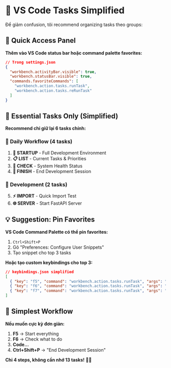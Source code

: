 # 🎨 VS Code Tasks Simplified 

Để giảm confusion, tôi recommend organizing tasks theo groups:

## 📱 Quick Access Panel

**Thêm vào VS Code status bar hoặc command palette favorites:**

```json
// Trong settings.json
{
  "workbench.activityBar.visible": true,
  "workbench.statusBar.visible": true,
  "commands.favoriteCommands": [
    "workbench.action.tasks.runTask",
    "workbench.action.tasks.reRunTask"
  ]
}
```

## 🎯 Essential Tasks Only (Simplified)

**Recommend chỉ giữ lại 6 tasks chính:**

### 🌟 **Daily Workflow (4 tasks)**
1. **🚀 STARTUP** - Full Development Environment  
2. **📋 LIST** - Current Tasks & Priorities
3. **🏥 CHECK** - System Health Status
4. **🏁 FINISH** - End Development Session

### 🔧 **Development (2 tasks)**  
5. **⚡ IMPORT** - Quick Import Test
6. **🌐 SERVER** - Start FastAPI Server

## 💡 Suggestion: Pin Favorites

**VS Code Command Palette có thể pin favorites:**

1. `Ctrl+Shift+P`
2. Gõ "Preferences: Configure User Snippets" 
3. Tạo snippet cho top 3 tasks

**Hoặc tạo custom keybindings cho top 3:**

```json
// keybindings.json simplified
[
  { "key": "f5", "command": "workbench.action.tasks.runTask", "args": "🚀 Full Development Startup" },
  { "key": "f6", "command": "workbench.action.tasks.runTask", "args": "AI: List Tasks" },
  { "key": "f7", "command": "workbench.action.tasks.runTask", "args": "AI: Health Check" }
]
```

## 🎪 Simplest Workflow

**Nếu muốn cực kỳ đơn giản:**

1. **F5** → Start everything  
2. **F6** → Check what to do
3. **Code...**
4. **Ctrl+Shift+P** → "End Development Session"

**Chỉ 4 steps, không cần nhớ 13 tasks!** 🎯✨